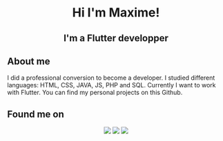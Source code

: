 <h1 align=center> Hi I'm Maxime! </h1>
<h2 align=center> I'm a Flutter developper </h2>

<h2> About me </h2>

<p> I did a professional conversion to become a developer. I studied different languages: HTML, CSS, JAVA, JS, PHP and SQL. Currently I want to work with Flutter. You can find my personal projects on this Github.  </p>

<h2> Found me on  </h2>

<p align = center> 
  <a href = "linkedin.com/in/maxime-braud">
  <img src="https://img.shields.io/badge/linkedin%20-%230077B5.svg?&style=for-the-badge&logo=linkedin&logoColor=white"/></a>  
    <a href = "https://github.com/KodiakFR/KodiakFR">
  <img src="https://img.shields.io/badge/github%20-%23121011.svg?&style=for-the-badge&logo=github&logoColor=white"/></a>  
  <a href = "https://kodiakfr.github.io/my_personal_website/#">
  <img src="https://img.shields.io/badge/My%20Web%20Site-FE7A16?style=for-the-badge&logoColor=white"/></a>  
</p>

  

<!--
**KodiakFR/KodiakFR** is a ✨ _special_ ✨ repository because its `README.md` (this file) appears on your GitHub profile.

Here are some ideas to get you started:

- 🔭 I’m currently working on ...
- 🌱 I’m currently learning ...
- 👯 I’m looking to collaborate on ...
- 🤔 I’m looking for help with ...
- 💬 Ask me about ...
- 📫 How to reach me: ...
- 😄 Pronouns: ...
- ⚡ Fun fact: ...
-->
